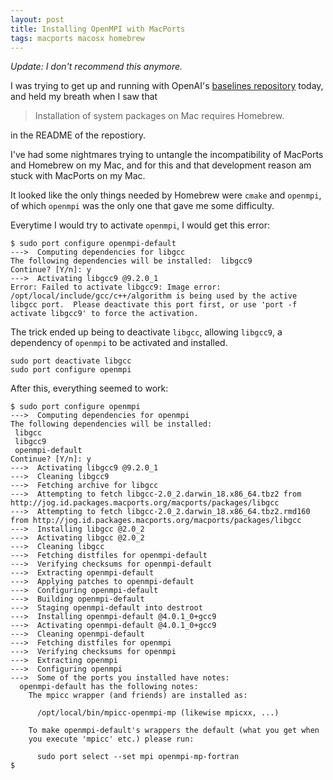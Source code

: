 ```yaml
---
layout: post
title: Installing OpenMPI with MacPorts
tags: macports macosx homebrew
---
```


*Update: I don't recommend this anymore.*

I was trying to get up and running with OpenAI's [baselines repository](https://github.com/openai/baselines) today, and held my breath when I saw that 

> Installation of system packages on Mac requires Homebrew.

in the README of the repostiory.

I've had some nightmares trying to untangle the incompatibility of MacPorts and Homebrew on my Mac, and for this and that development reason am stuck with MacPorts on my Mac. 

It looked like the only things needed by Homebrew were `cmake` and `openmpi`, of which `openmpi` was the only one that gave me some difficulty.

Everytime I would try to activate `openmpi`, I would get this error:

```
$ sudo port configure openmpi-default
--->  Computing dependencies for libgcc
The following dependencies will be installed:  libgcc9
Continue? [Y/n]: y
--->  Activating libgcc9 @9.2.0_1
Error: Failed to activate libgcc9: Image error: /opt/local/include/gcc/c++/algorithm is being used by the active libgcc port.  Please deactivate this port first, or use 'port -f activate libgcc9' to force the activation.
```

The trick ended up being to deactivate `libgcc`, allowing `libgcc9`, a dependency of `openmpi` to be activated and installed.

```
sudo port deactivate libgcc
sudo port configure openmpi
```

After this, everything seemed to work:

```
$ sudo port configure openmpi
--->  Computing dependencies for openmpi
The following dependencies will be installed: 
 libgcc
 libgcc9
 openmpi-default
Continue? [Y/n]: y
--->  Activating libgcc9 @9.2.0_1
--->  Cleaning libgcc9
--->  Fetching archive for libgcc
--->  Attempting to fetch libgcc-2.0_2.darwin_18.x86_64.tbz2 from http://jog.id.packages.macports.org/macports/packages/libgcc
--->  Attempting to fetch libgcc-2.0_2.darwin_18.x86_64.tbz2.rmd160 from http://jog.id.packages.macports.org/macports/packages/libgcc
--->  Installing libgcc @2.0_2
--->  Activating libgcc @2.0_2
--->  Cleaning libgcc
--->  Fetching distfiles for openmpi-default
--->  Verifying checksums for openmpi-default
--->  Extracting openmpi-default
--->  Applying patches to openmpi-default
--->  Configuring openmpi-default
--->  Building openmpi-default
--->  Staging openmpi-default into destroot
--->  Installing openmpi-default @4.0.1_0+gcc9
--->  Activating openmpi-default @4.0.1_0+gcc9
--->  Cleaning openmpi-default
--->  Fetching distfiles for openmpi
--->  Verifying checksums for openmpi
--->  Extracting openmpi
--->  Configuring openmpi
--->  Some of the ports you installed have notes:
  openmpi-default has the following notes:
    The mpicc wrapper (and friends) are installed as:
    
      /opt/local/bin/mpicc-openmpi-mp (likewise mpicxx, ...)
    
    To make openmpi-default's wrappers the default (what you get when
    you execute 'mpicc' etc.) please run:
    
      sudo port select --set mpi openmpi-mp-fortran
$
```
